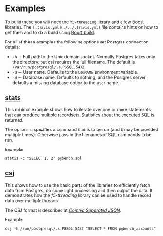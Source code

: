# Examples

To build these you will need the `f5-threading` library and a few Boost libraries. The `[.travis.yml](./../.travis.yml)` file contains hints on how to get them and to do a build using [Boost build](http://www.boost.org/build/).

For all of these examples the following options set Postgres connection details:

* `-h` -- Full path to the Unix domain socket. Normally Postgres takes only the directory, but csj requires the full filename. The default is `/var/run/postgresql/.s.PGSQL.5432`.
* `-U` -- User name. Defaults to the `LOGNAME` environment variable.
* `-d` -- Database name. Defaults to nothing, and the Postgres server defaults a missing database option to the user name.


## [stats](./stats.cpp)

This minimal example shows how to iterate over one or more statements that can produce multiple recordsets. Statistics about the executed SQL is returned.

The option `-c` specifies a command that is to be run (and it may be provided multiple times). Otherwise pass in the filenames of SQL commands to be run.

Example:

    statis -c "SELECT 1, 2" pgbench.sql

## [csj](./csj)

This shows how to use the basic parts of the libraries to efficiently fetch data from Postgres, do some light processing and then output the data. It demonstrates how the _f5-threading_ library can be used to handle record data over multiple threads.

The CSJ format is described at _[Comma Separated JSON](http://www.kirit.com/Comma%20Separated%20JSON)_.

Example:

    csj -h /run/postgresql/.s.PGSQL.5433 "SELECT * FROM pgbench_accounts"

